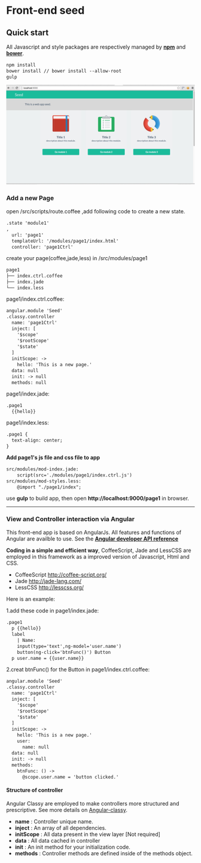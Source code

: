 # Front-end seed

## Quick start
All Javascript and style packages are respectively managed by **[npm](https://www.npmjs.com/)** and **[bower](https://bower.io/)**.  

    npm install
    bower install // bower install --allow-root
    gulp
![Home page](home.jpg)

### Add a new Page
open /src/scripts/route.coffee ,add following code to create a new state.

    .state 'module1' 
    ,
      url: 'page1'
      templateUrl: '/modules/page1/index.html'
      controller: 'page1Ctrl'
create your page(coffee,jade,less) in /src/modules/page1

    page1
    ├── index.ctrl.coffee
    ├── index.jade
    └── index.less
          
page1/index.ctrl.coffee:
    
    angular.module 'Seed'
	.classy.controller
	  name: 'page1Ctrl'
	  inject: [
	    '$scope'
	    '$rootScope'
	    '$state'
	  ]
	  initScope: ->
	    hello: 'This is a new page.'
	  data: null
	  init: -> null
	  methods: null
page1/index.jade:

	.page1
	  {{hello}}
page1/index.less:
	
	.page1 {
	  text-align: center;
	}
**Add page1's js file and css file to app**

	src/modules/mod-index.jade:
		script(src='./modules/page1/index.ctrl.js')
	src/modules/mod-styles.less:
		@import "./page1/index";	
	  
use **gulp** to build app, then open **http://localhost:9000/page1** in browser.

---
### View and Controller interaction via Angular

This front-end app is based on AngularJs. All features and functions of Angular are availble to use. See the **[Angular developer API reference](https://code.angularjs.org/1.4.0-rc.1/docs/api)**

**Coding in a simple and efficient way**, CoffeeScript, Jade and LessCSS are employed in this framework as a improved version of Javascript, Html and CSS.

* CoffeeScript <http://coffee-script.org/> 
* Jade <http://jade-lang.com/>
* LessCSS <http://lesscss.org/>

Here is an example:

1.add these code in page1/index.jade:

	.page1
	  p {{hello}}
	  label
	    | Name:
	    input(type='text',ng-model='user.name')
	    button(ng-click='btnFunc()') Button
	  p user.name = {{user.name}}
2.creat btnFunc() for the Button in page1/index.ctrl.coffee:
	
	angular.module 'Seed'
	.classy.controller
	  name: 'page1Ctrl'
	  inject: [
	    '$scope'
	    '$rootScope'
	    '$state'
	  ]
	  initScope: ->
	    hello: 'This is a new page.'
	    user:
	      name: null
	  data: null
	  init: -> null
	  methods:
	    btnFunc: () ->
	      @scope.user.name = 'button clicked.'	  

#### Structure of controller 
Angular Classy are employed to make controllers more structured and prescriptive. See more details on [Angular-classy](http://davej.github.io/angular-classy/).

* **name** : Controller unique name.
* **inject** : An array of all dependencies.	      
* **initScope** : All data present in the view layer [Not required]
* **data** : All data cached in controller 
* **init** : An init method for your initialization code.
* **methods** :  Controller methods are defined inside of the methods object.
	  


